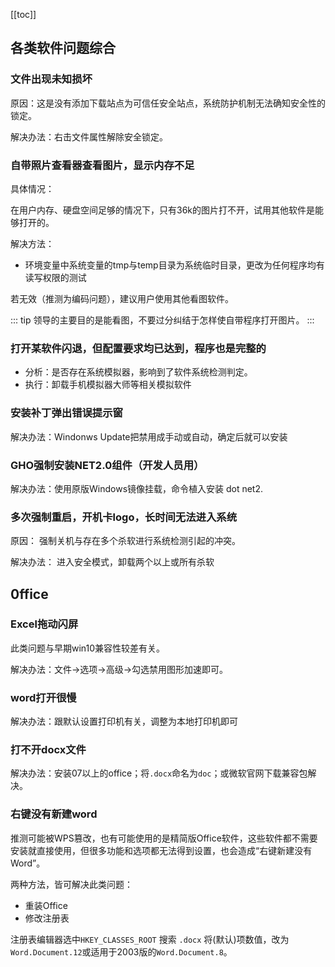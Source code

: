 [[toc]]
## 各类软件问题综合

### 文件出现未知损坏

原因：这是没有添加下载站点为可信任安全站点，系统防护机制无法确知安全性的锁定。

解决办法：右击文件属性解除安全锁定。

### 自带照片查看器查看图片，显示内存不足
具体情况：

在用户内存、硬盘空间足够的情况下，只有36k的图片打不开，试用其他软件是能够打开的。

解决方法：

* 环境变量中系统变量的tmp与temp目录为系统临时目录，更改为任何程序均有读写权限的测试

若无效（推测为编码问题），建议用户使用其他看图软件。

::: tip
领导的主要目的是能看图，不要过分纠结于怎样使自带程序打开图片。
:::

### 打开某软件闪退，但配置要求均已达到，程序也是完整的

* 分析：是否存在系统模拟器，影响到了软件系统检测判定。
* 执行：卸载手机模拟器大师等相关模拟软件

### 安装补丁弹出错误提示窗

解决办法：Windonws Update把禁用成手动或自动，确定后就可以安装

### GHO强制安装NET2.0组件（开发人员用）

解决办法：使用原版Windows镜像挂载，命令植入安装 dot net2.

### 多次强制重启，开机卡logo，长时间无法进入系统

原因：
强制关机与存在多个杀软进行系统检测引起的冲突。

解决办法：
进入安全模式，卸载两个以上或所有杀软

## 0ffice

### Excel拖动闪屏

此类问题与早期win10兼容性较差有关。

解决办法：文件->选项->高级->勾选禁用图形加速即可。

### word打开很慢

解决办法：跟默认设置打印机有关，调整为本地打印机即可

### 打不开docx文件

解决办法：安装07以上的office；将`.docx`命名为`doc`；或微软官网下载兼容包解决。

### 右键没有新建word

推测可能被WPS篡改，也有可能使用的是精简版Office软件，这些软件都不需要安装就直接使用，但很多功能和选项都无法得到设置，也会造成“右键新建没有Word”。

两种方法，皆可解决此类问题：
* 重装Office
* 修改注册表

注册表编辑器选中`HKEY_CLASSES_ROOT` 搜索 `.docx` 将(默认)项数值，改为`Word.Document.12`或适用于2003版的`Word.Document.8`。

<!-- 
### 编写文档不美观问题

通用文档字体格式：

* 标题：微软标宋2号
* （下文须空一行）
* 正文（简仿宋，3号）
* 一级标题（黑体，3号）
    * 二级标题（楷体，3号）
        * 三、四级标题（仿宋，3号）
 -->

